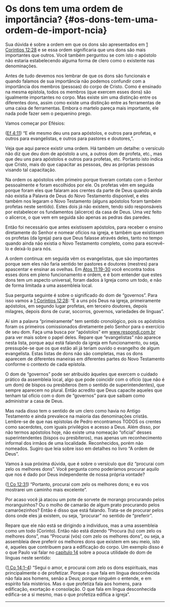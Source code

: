# Os dons tem uma ordem de importância? {#os-dons-tem-uma-ordem-de-import-ncia}

Sua dúvida é sobre a ordem em que os dons são apresentados em [1 Coríntios 12:28](http://bibliaonline.com.br/acf/1co/12/28) e se essa ordem significaria que uns dons são mais importantes que outros. Você também perguntou se com isto o apóstolo não estaria estabelecendo alguma forma de clero como o existente nas denominações.

Antes de tudo devemos nos lembrar de que os dons são funcionais e quando falamos de sua importância não podemos confundir com a importância dos membros (pessoas) do corpo de Cristo. Como é ensinado na mesma epístola, todos os membros (que exercem esses dons) são igualmente importantes no corpo. Mas existe sim uma distinção entre os diferentes dons, assim como existe uma distinção entre as ferramentas de uma caixa de ferramentas. Embora o martelo pareça mais importante, ele nada pode fazer sem o pequenino prego.

Vamos começar por Efésios:

([Ef 4:11](http://bibliaonline.com.br/acf/ef/4/11)) “E ele mesmo deu uns para apóstolos, e outros para profetas, e outros para evangelistas, e outros para pastores e doutores,”.

Veja que aqui parece existir uma ordem. Há também um detalhe: o versículo não diz que deu dom de apóstolo a uns, a outros dom de profeta, etc., mas que deu uns para apóstolos e outros para profetas, etc. Portanto isto indica que Cristo, mais do que capacitar as pessoas, deu as próprias pessoas visando tal capacitação.

Na ordem os apóstolos vêm primeiro porque tiveram contato com o Senhor pessoalmente e foram escolhidos por ele. Os profetas vêm em seguida porque foram eles que falaram aos crentes da parte de Deus quando ainda não existia a Palavra de Deus do Novo Testamento disponível, e eles também nos legaram o Novo Testamento (alguns apóstolos foram também profetas neste sentido). Estes dois já não existem, tendo sido responsáveis por estabelecer os fundamentos (alicerce) da casa de Deus. Uma vez feito o alicerce, o que vem em seguida são apenas as pedras das paredes.

Então foi necessário que antes existissem apóstolos, para receber o ensino diretamente do Senhor e nomear ofícios na igreja, e também que existissem os profetas (da Igreja) para que Deus falasse através deles, tanto no tempo quando ainda não existia o Novo Testamento completo, como para escrevê-lo e deixá-lo para nós.

A ordem continua: em seguida vêm os evangelistas, que são importantes porque sem eles não faria sentido ter pastores e doutores (mestres) para apascentar e ensinar as ovelhas. Em [Atos 11:19-30](http://bibliaonline.com.br/acf/atos/11/19-30) você encontra todos esses dons em pleno funcionamento e ordem, e é bom entender que estes dons tem um aspecto universal, foram dados à Igreja como um todo, e não de forma limitada a uma assembleia local.

Sua pergunta seguinte é sobre o significado do dom de “governos”. Para isso vamos a [1 Coríntios 12:28](http://bibliaonline.com.br/acf/1co/12/28): “E a uns pós Deus na igreja, primeiramente apóstolos, em segundo lugar profetas, em terceiro doutores, depois milagres, depois dons de curar, socorros, governos, variedades de línguas”.

Aí sim a palavra “primeiramente” tem sentido cronológico, pois os apóstolos foram os primeiros comissionados diretamente pelo Senhor para o exercício de seu dom. Faça uma busca por “apóstolos” em www.respondi.com.br para ver mais sobre o papel deles. Repare que “evangelistas” não aparece nesta lista, porque aqui está falando da igreja em funcionamento, ou seja, pressupõe-se que os que estão ali já teriam ouvido o evangelho de algum evangelista. Estas listas de dons não são completas, mas os dons aparecem de diferentes maneiras em diferentes partes do Novo Testamento conforme o contexto de cada epístola.

O dom de “governos” pode ser atribuído àqueles que exercem o cuidado prático da assembleia local, algo que pode coincidir com o ofício (que não é um dom) de bispos ou presbíteros (tem o sentido de superintendentes), que sempre aparecem no plural. Então acredito que Deus capacite aqueles que tenham tal ofício com o dom de “governos” para que saibam como administrar a casa de Deus.

Mas nada disso tem o sentido de um clero como havia no Antigo Testamento e ainda prevalece na maioria das denominações cristãs. Lembre-se de que nas epístolas de Pedro encontramos TODOS os crentes como sacerdotes, com iguais privilégios e acesso a Deus. Além disso, por não termos apóstolos hoje, não existe uma nomeação “oficial” desses superintendentes (bispos ou presbíteros), mas apenas um reconhecimento informal dos irmãos de uma localidade. Reconhecidos, porém não nomeados. Sugiro que leia sobre isso em detalhes no livro “A ordem de Deus”.

Vamos à sua próxima dúvida, que é sobre o versículo que diz “procurai com zelo os melhores dons”. Você pergunta como poderíamos procurar aquilo que nos é dado por Deus independente de nossa própria vontade?

([1 Co 12:31](http://bibliaonline.com.br/acf/1co/12/31)) “Portanto, procurai com zelo os melhores dons; e eu vos mostrarei um caminho mais excelente”.

Por acaso você já atacou um pote de sorvete de morango procurando pelos moranguinhos? Ou o molho de camarão de algum prato procurando pelos camarõezinhos? Então é disso que está falando. Trata-se de procurar pelos dons onde eles já existem, ou seja, “procurar” no sentido de “preferir”.

Repare que ele não está se dirigindo a indivíduos, mas a uma assembleia como um todo (Corinto). Então não está dizendo “Procura (tu) com zelo os melhores dons”, mas “Procurai (vós) com zelo os melhores dons”, ou seja, a assembleia deve preferir os melhores dons que existem em seu meio, isto é, aqueles que contribuem para a edificação do corpo. Um exemplo disso é o que Paulo vai falar no [capítulo 14](http://bibliaonline.com.br/acf/1co/14) sobre a pouca utilidade do dom de línguas neste sentido:

([1 Co 14:1-4](http://bibliaonline.com.br/acf/1co/14/1-4)) “Segui o amor, e procurai com zelo os dons espirituais, mas principalmente o de profetizar. Porque o que fala em língua desconhecida não fala aos homens, senão a Deus; porque ninguém o entende, e em espírito fala mistérios. Mas o que profetiza fala aos homens, para edificação, exortação e consolação. O que fala em língua desconhecida edifica-se a si mesmo, mas o que profetiza edifica a igreja”.

*****